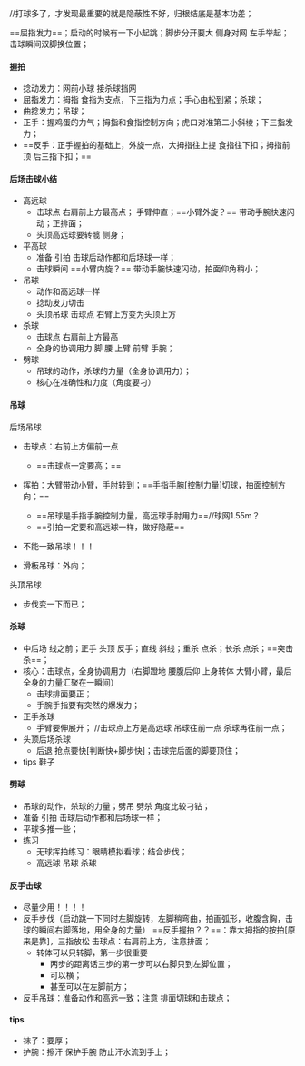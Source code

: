 //打球多了，才发现最重要的就是隐蔽性不好，归根结底是基本功差；

==屈指发力==；启动的时候有一下小起跳；脚步分开要大  侧身对网  左手举起； 击球瞬间双脚换位置；

#### 握拍

- 捻动发力：网前小球 接杀球挡网
- 屈指发力：拇指 食指为支点，下三指为力点；手心由松到紧；杀球；
- 曲捻发力；吊球；
- 正手：握鸡蛋的力气；拇指和食指控制方向；虎口对准第二小斜棱；下三指发力；
- ==反手：正手握拍的基础上，外旋一点，大拇指往上提 食指往下扣；拇指前顶  后三指下扣；==

#### 后场击球小结

- 高远球
  - 击球点 右肩前上方最高点； 手臂伸直；==小臂外旋？==  带动手腕快速闪动；正排面；
  - 头顶高远球要转髋  侧身；
- 平高球
  - 准备 引拍 击球后动作都和后场球一样；
  - 击球瞬间 ==小臂内旋？== 带动手腕快速闪动，拍面仰角稍小；
- 吊球
  - 动作和高远球一样
  - 捻动发力切击
  - 头顶吊球  击球点 右臂上方变为头顶上方
- 杀球
  - 击球点 右肩前上方最高
  - 全身的协调用力 脚 腰 上臂 前臂  手腕；
- 劈球
  - 吊球的动作，杀球的力量（全身协调用力）；
  - 核心在准确性和力度（角度要刁）

#### 吊球

后场吊球

- 击球点：右前上方偏前一点
  - ==击球点一定要高；==
- 挥拍：大臂带动小臂，手肘转到；==手指手腕[控制力量]切球，拍面控制方向；==
  - ==吊球是手指手腕控制力量，高远球手肘用力==//球网1.55m？
  - ==引拍一定要和高远球一样，做好隐蔽==
- 不能一致吊球！！！

- 滑板吊球：外向；

头顶吊球

- 步伐变一下而已；

#### 杀球

- 中后场 线之前；正手  头顶  反手；直线 斜线；重杀  点杀；长杀  点杀；==突击杀==；
- 核心：击球点，全身协调用力（右脚蹬地  腰腹后仰  上身转体  大臂小臂，最后全身的力量汇聚在一瞬间）
  - 击球排面要正；
  - 手腕手指要有突然的爆发力；
- 正手杀球
  - 手臂要伸展开； //击球点上方是高远球   吊球往前一点  杀球再往前一点；
- 头顶后场杀球
  - 后退  抢点要快[判断快+脚步快]；击球完后面的脚要顶住；
- tips  鞋子

#### 劈球

- 吊球的动作，杀球的力量；劈吊  劈杀  角度比较刁钻；
- 准备 引拍 击球后动作都和后场球一样；
- 平球多推一些；
- 练习
  - 无球挥拍练习：眼睛模拟看球；结合步伐；
  - 高远球  吊球  杀球

#### 反手击球

- 尽量少用！！！！
- 反手步伐（启动跳一下同时左脚旋转，左脚稍弯曲，拍画弧形，收腹含胸，击球的瞬间右脚落地，用全身的力量）  ==反手握拍？？==：靠大拇指的按拍[原来是靠]，三指放松   击球点：右肩前上方，注意排面；
  - 转体可以只转脚，第一步很重要
    - 两步的距离话三步的第一步可以右脚只到左脚位置；
    - 可以横；
    - 甚至可以在左脚前方；
- 反手吊球：准备动作和高远一致；注意 排面切球和击球点；

#### tips

- 袜子：要厚；
- 护腕：擦汗  保护手腕 防止汗水流到手上；